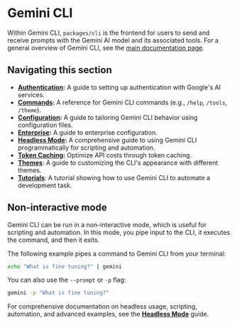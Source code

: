 # Gemini CLI

Within Gemini CLI, `packages/cli` is the frontend for users to send and receive prompts with the Gemini AI model and its associated tools. For a general overview of Gemini CLI, see the [main documentation page](../index.md).

## Navigating this section

- **[Authentication](./authentication.md):** A guide to setting up authentication with Google's AI services.
- **[Commands](./commands.md):** A reference for Gemini CLI commands (e.g., `/help`, `/tools`, `/theme`).
- **[Configuration](./configuration.md):** A guide to tailoring Gemini CLI behavior using configuration files.
- **[Enterprise](./enterprise.md):** A guide to enterprise configuration.
- **[Headless Mode](../headless.md):** A comprehensive guide to using Gemini CLI programmatically for scripting and automation.
- **[Token Caching](./token-caching.md):** Optimize API costs through token caching.
- **[Themes](./themes.md)**: A guide to customizing the CLI's appearance with different themes.
- **[Tutorials](tutorials.md)**: A tutorial showing how to use Gemini CLI to automate a development task.

## Non-interactive mode

Gemini CLI can be run in a non-interactive mode, which is useful for scripting and automation. In this mode, you pipe input to the CLI, it executes the command, and then it exits.

The following example pipes a command to Gemini CLI from your terminal:

```bash
echo "What is fine tuning?" | gemini
```

You can also use the `--prompt` or `-p` flag:

```bash
gemini -p "What is fine tuning?"
```

For comprehensive documentation on headless usage, scripting, automation, and advanced examples, see the **[Headless Mode](../headless.md)** guide.
